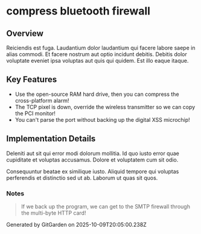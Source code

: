 # compress bluetooth firewall

## Overview
Reiciendis est fuga. Laudantium dolor laudantium qui facere labore saepe in alias commodi. Et facere nostrum aut optio incidunt debitis. Debitis dolor voluptate eveniet ipsa voluptas aut quis qui quidem. Est illo eaque itaque.

## Key Features
- Use the open-source RAM hard drive, then you can compress the cross-platform alarm!
- The TCP pixel is down, override the wireless transmitter so we can copy the PCI monitor!
- You can't parse the port without backing up the digital XSS microchip!

## Implementation Details
Deleniti aut sit qui error modi dolorum mollitia. Id quo iusto error quae cupiditate et voluptas accusamus. Dolore et voluptatem cum sit odio.
 Consequuntur beatae ex similique iusto. Aliquid tempore qui voluptas perferendis et distinctio sed ut ab. Laborum ut quas sit quos.

### Notes
> If we back up the program, we can get to the SMTP firewall through the multi-byte HTTP card!

Generated by GitGarden on 2025-10-09T20:05:00.238Z